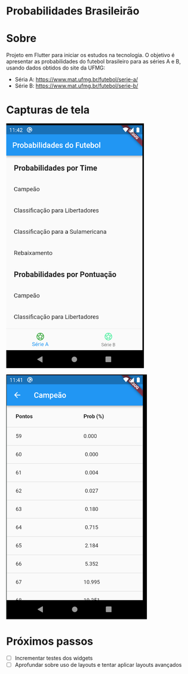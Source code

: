 # Probabilidades Brasileirão

# Sobre

Projeto em Flutter para iniciar os estudos na tecnologia.
O objetivo é apresentar as probabilidades do futebol brasileiro para as séries A e B,
usando dados obtidos do site da UFMG:

- Séria A: https://www.mat.ufmg.br/futebol/serie-a/
- Série B: https://www.mat.ufmg.br/futebol/serie-b/

# Capturas de tela

![img.png](.docs/print-tela-inicial.png)

![img.png](.docs/print-campeao-por-pontuacao.png)

# Próximos passos

- [ ] Incrementar testes dos widgets
- [ ] Aprofundar sobre uso de layouts e tentar aplicar layouts avançados